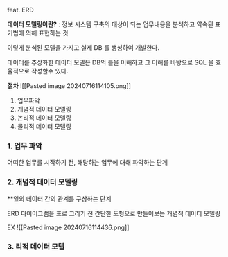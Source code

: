 feat. ERD

**데이터 모델링이란?** : 정보 시스템 구축의 대상이 되는 업무내용을 분석하고 약속된 표기법에 의해 표현하는 것


이렇게 분석된 모델을 가지고 실제 DB 를 생성하여 개발한다.


데이터를 추상화한 데이터 모델은 DB의 틀을 이해하고 그 이해를 바탕으로 SQL 을 효율적으로 작성할수 있다.

**절차**
![[Pasted image 20240716114105.png]]

1. 업무파악
2. 개념적 데이터 모델링
3. 논리적 데이터 모델링
4. 물리적 데이터 모델링

### 1. 업무 파악 

어떠한 업무를 시작하기 전, 해당하는 업무에 대해 파악하는 단계

### 2. 개념적 데이터 모델링

**일의 데이터 간의 관계를 구상하는 단계

ERD 다이어그램을 표로 그리기 전 간단한 도형으로 만들어보는 개념적 데이터 모델링

EX
![[Pasted image 20240716114436.png]]


### 3. 리적 데이터 모델